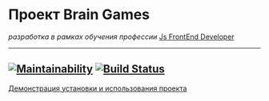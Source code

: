 # Проект Brain Games
*разработка в рамках обучения профессии* [Js FrontEnd Developer](https://ru.hexlet.io/u/agalar)

---
[![Maintainability](https://api.codeclimate.com/v1/badges/9037b430af4b297d3123/maintainability)](https://codeclimate.com/github/agalar/project-lvl1-s474/maintainability)
[![Build Status](https://travis-ci.org/agalar/make-brains.svg?branch=master)](https://travis-ci.org/agalar/make-brains)
---
[Демонстрация установки и использования проекта](https://asciinema.org/a/Uvs2eeeJ6LQ14flJqgaRfdA0H)
